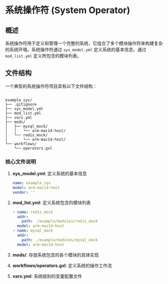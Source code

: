 # 系统操作符 (System Operator)

## 概述
系统操作符用于定义和管理一个完整的系统，它组合了多个模块操作符来构建复杂的系统环境。系统操作符通过 `sys_model.yml` 定义系统的基本信息，通过 `mod_list.yml` 定义所包含的模块列表。

## 文件结构
一个典型的系统操作符项目具有以下文件结构：

```

example_sys/
├── .gitignore
├── sys_model.yml
├── mod_list.yml
├── vars.yml
├── mods/
│   ├── mysql_mock/
│   │   └── arm-mac14-host/
│   └── redis_mock/
│       └── arm-mac14-host/
└── workflows/
    └── operators.gxl

```

### 核心文件说明

1. **sys_model.yml**: 定义系统的基本信息
   ```yaml
   name: example_sys
   model: arm-mac14-host
   vender: ''
   ```

2. **mod_list.yml**: 定义系统包含的模块列表
   ```yaml
   - name: redis_mock
     addr:
       path: ./example/modules/redis_mock
     model: arm-mac14-host
   - name: mysql_mock
     addr:
       path: ./example/modules/mysql_mock
     model: arm-mac14-host
   ```

3. **mods/**: 存放系统包含的各个模块的具体实现

4. **workflows/operators.gxl**: 定义系统的操作工作流

5. **vars.yml**: 系统级别的变量配置文件
